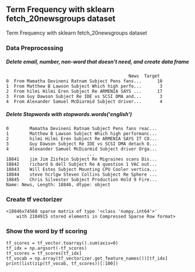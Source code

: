 ## Term Frequency with sklearn fetch_20newsgroups dataset
Term Frequency with sklearn fetch_20newsgroups dataset
### Data Preprocessing
##### Delete email, number, non-word that doesn't need, and create data frame
```
                                               News  Target
0  From Mamatha Devineni Ratnam Subject Pens fans...      10
1  From Matthew B Lawson Subject Which high perfo...       3
2  From hilmi Hilmi Eren Subject Re ARMENIA SAYS ...      17
3  From Guy Dawson Subject Re IDE vs SCSI DMA and...       3
4  From Alexander Samuel McDiarmid Subject driver...       4
```
##### Delete Stopwords with stopwords.words('english')
```
0        Mamatha Devineni Ratnam Subject Pens fans reac...
1        Matthew B Lawson Subject Which high performanc...
2        hilmi Hilmi Eren Subject Re ARMENIA SAYS IT CO...
3        Guy Dawson Subject Re IDE vs SCSI DMA detach O...
4        Alexander Samuel McDiarmid Subject driver Orga...
                               ...                        
18841    jim Jim Zisfein Subject Re Migraines scans Dis...
18842    richard b dell Subject Re A question 1 VAC out...
18843    Will Estes Subject Mounting CPU Cooler vertica...
18844    steve hcrlgw Steven Collins Subject Re Sphere ...
18845    Chris Silvester Subject Production Hold 9 Fire...
Name: News, Length: 18846, dtype: object
```
### Create tf vectorizer
```
<18846x74568 sparse matrix of type '<class 'numpy.int64'>'
	with 2104915 stored elements in Compressed Sparse Row format>
```
### Show the word by tf scoring
```
tf_scores = tf_vector.toarray().sum(axis=0)
tf_idx = np.argsort(-tf_scores)
tf_scores = tf_scores[tf_idx]
tf_vocab = np.array(tf_vectorizer.get_feature_names())[tf_idx]
print(list(zip(tf_vocab, tf_scores))[:100])
```
